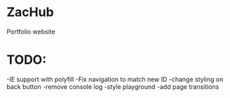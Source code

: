 # ZacHub

Portfolio website

# TODO:

-IE support with polyfill
-Fix navigation to match new ID
-change styling on back button
-remove console log
-style playground
-add page transitions
